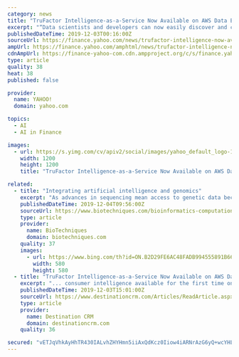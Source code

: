 ```yaml
---
category: news
title: "TruFactor Intelligence-as-a-Service Now Available on AWS Data Exchange, Powering AI and Machine Learning At-Scale"
excerpt: "“Data scientists and developers can now easily discover and consume ‘always-on’ TruFactor intelligence to power AI-first applications and platforms across financial services ... data directly into Amazon Simple Storage Service (Amazon S3) and take advantage of AWS analytics and machine learning services. “Data scientists and developers ..."
publishedDateTime: 2019-12-03T00:16:00Z
sourceUrl: https://finance.yahoo.com/news/trufactor-intelligence-now-available-aws-145900529.html
ampUrl: https://finance.yahoo.com/amphtml/news/trufactor-intelligence-now-available-aws-145900529.html
cdnAmpUrl: https://finance-yahoo-com.cdn.ampproject.org/c/s/finance.yahoo.com/amphtml/news/trufactor-intelligence-now-available-aws-145900529.html
type: article
quality: 38
heat: 38
published: false

provider:
  name: YAHOO!
  domain: yahoo.com

topics:
  - AI
  - AI in Finance

images:
  - url: https://s.yimg.com/cv/apiv2/social/images/yahoo_default_logo-1200x1200.png
    width: 1200
    height: 1200
    title: "TruFactor Intelligence-as-a-Service Now Available on AWS Data Exchange, Powering AI and Machine Learning At-Scale"

related:
  - title: "Integrating artificial intelligence and genomics"
    excerpt: "As advances in sequencing mean access to genetic data becomes easier and cheaper, the volume available to analyze is growing beyond the scope of human capabilities and the need to incorporate artificial intelligence (AI) into this analysis is becoming more ..."
    publishedDateTime: 2019-12-04T09:56:00Z
    sourceUrl: https://www.biotechniques.com/bioinformatics-computational-biology/integrating-artificial-intelligence-and-genomics/
    type: article
    provider:
      name: BioTechniques
      domain: biotechniques.com
    quality: 37
    images:
      - url: https://www.bing.com/th?id=ON.B2D29FE6AC48FADB994555891B66D599
        width: 580
        height: 580
  - title: "TruFactor Intelligence-as-a-Service Now Available on AWS Data Exchange"
    excerpt: "... consumer intelligence available for the first time on AWS Data Exchange,\" said Piyush Shah, co-founder of InMobi Group and CEO of TruFactor, in a statement. \"Data scientists and developers can now easily discover and consume always-on TruFactor intelligence to power [artificial intelligence-]first applications and platforms across ..."
    publishedDateTime: 2019-12-03T15:01:00Z
    sourceUrl: https://www.destinationcrm.com/Articles/ReadArticle.aspx?ArticleID=135528
    type: article
    provider:
      name: Destination CRM
      domain: destinationcrm.com
    quality: 36

secured: "vETJqVhkAyHhTR430IALvhZHYHmn5iiAxQdKcz0Iiow4iARNrAzG6yQ+wcYHL4S3reDlu4EXJrD6diJQ7kSdne0SFytD70CrbQLKyZKESEMddbZv6VwwgZV+902L8wdE7rDmNSVcp4HYAPgvOe1b2qfhPhwq9Pd69JySOhWXTbRRn70+SkxbPlmYele9UvcOA9c7EbKk63+lMTYa3/QoSl1mj3PLdlTwjMPkUCa1f+rgXTZbZ6TtW9ECsPFWm8dv71Q4DyKFYT15uXieDDvbjg==;qjlbu+OxoLZdfMhW3Asyiw=="
---
```


